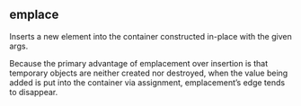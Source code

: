 emplace
-------
Inserts a new element into the container constructed in-place with the given args.

Because the primary advantage of emplacement over insertion is that temporary objects
are neither created nor destroyed, when the value being added is put into the
container via assignment, emplacement’s edge tends to disappear.
